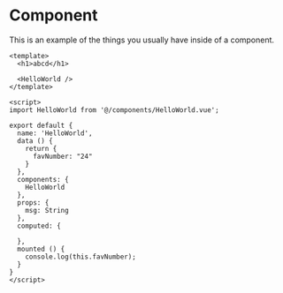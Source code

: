# Component

This is an example of the things you usually have inside of a component.

    <template>
      <h1>abcd</h1>

      <HelloWorld />
    </template>

    <script>
    import HelloWorld from '@/components/HelloWorld.vue';

    export default {
      name: 'HelloWorld',
      data () {
        return {
          favNumber: "24"
        }
      },
      components: {
        HelloWorld
      },
      props: {
        msg: String
      },
      computed: {

      },
      mounted () {
        console.log(this.favNumber);
      }
    }
    </script>
